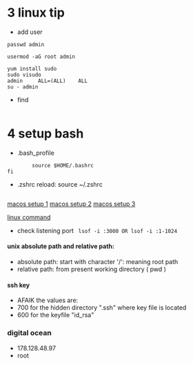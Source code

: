 # 3 linux tip

- add user

```useradd -aG root, wheel admin
passwd admin

usermod -aG root admin

yum install sudo
sudo visudo
admin     ALL=(ALL)    ALL
su - admin
```

- find

``` find . -name "*.txt"
```

# 4 setup bash

- .bash_profile

``` if [ -f $HOME/.bashrc ]; then
        source $HOME/.bashrc
fi
```

- .zshrc    reload: source ~/.zshrc

```source /Users/g2/.bashrc
```

[macos setup 1](https://www.taniarascia.com/setting-up-a-brand-new-mac-for-development/)
[macos setup 2](https://github.com/nicolashery/mac-dev-setup)
[macos setup 3](https://medium.com/@tzhenghao/a-guide-to-building-a-great-bashrc-23c52e466b1c)

[linux command](https://www.cyberciti.biz/faq/how-do-i-find-out-what-ports-are-listeningopen-on-my-linuxfreebsd-server/)

- check listening port ``` lsof -i :3000 OR lsof -i :1-1024```

#### unix absolute path and relative path: 
  * absolute path: start with character '/': meaning root path
  * relative path: from present working directory ( pwd )

#### ssh key
  * AFAIK the values are:
  * 700 for the hidden directory ".ssh" where key file is located
  * 600 for the keyfile "id_rsa"


### digital ocean
  * 178.128.48.97
  * root